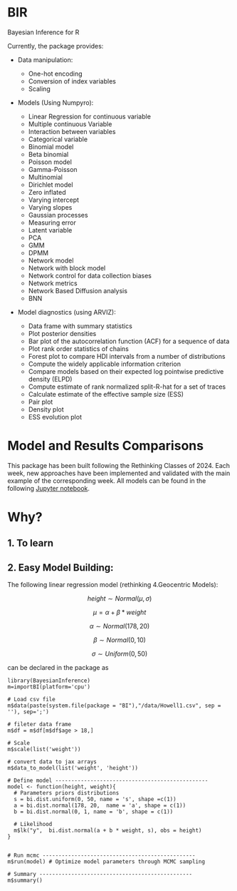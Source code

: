 # BIR
Bayesian Inference for R 

Currently, the package provides:

+ Data manipulation:
    + One-hot encoding
    + Conversion of index variables
    + Scaling
      
+ Models (Using Numpyro):
  
    + Linear Regression for continuous variable
    + Multiple continuous Variable
    + Interaction between variables
    + Categorical variable
    + Binomial model
    + Beta binomial
    + Poisson model
    + Gamma-Poisson
    + Multinomial
    + Dirichlet model
    + Zero inflated
    + Varying intercept
    + Varying slopes
    + Gaussian processes
    + Measuring error
    + Latent variable
    + PCA
    + GMM
    + DPMM
    + Network model
    + Network with block model
    + Network control for data collection biases 
    + Network metrics
    + Network Based Diffusion analysis
    + BNN

+ Model diagnostics (using ARVIZ):
    + Data frame with summary statistics
    + Plot posterior densities
    + Bar plot of the autocorrelation function (ACF) for a sequence of data
    + Plot rank order statistics of chains
    + Forest plot to compare HDI intervals from a number of distributions
    + Compute the widely applicable information criterion
    + Compare models based on their expected log pointwise predictive density (ELPD)
    + Compute estimate of rank normalized split-R-hat for a set of traces
    + Calculate estimate of the effective sample size (ESS)
    + Pair plot
    + Density plot
    + ESS evolution plot
      
# Model and Results Comparisons
This package has been built following the Rethinking Classes of 2024. Each week, new approaches have been implemented and validated with the main example of the corresponding week. All models can be found in the following [Jupyter notebook](https://github.com/BGN-for-ASNA/BI/blob/main/Test/1.Rethinking_np.ipynb). 

# Why?
## 1.  To learn

## 2.  Easy Model Building:
The following linear regression model (rethinking 4.Geocentric Models): 
```math
height∼Normal(μ,σ)
```
```math
μ=α+β*weight
```
```math 
α∼Normal(178,20)
```
```math
β∼Normal(0,10)
```
```math
σ∼Uniform(0,50)
```
    
can be declared in the package as
```
library(BayesianInference)
m=importBI(platform='cpu')

# Load csv file
m$data(paste(system.file(package = "BI"),"/data/Howell1.csv", sep = ''), sep=';')

# fileter data frame
m$df = m$df[m$df$age > 18,]

# Scale
m$scale(list('weight')) 

# convert data to jax arrays
m$data_to_model(list('weight', 'height'))

# Define model ------------------------------------------------
model <- function(height, weight){
  # Parameters priors distributions
  s = bi.dist.uniform(0, 50, name = 's', shape =c(1))
  a = bi.dist.normal(178, 20,  name = 'a', shape = c(1))
  b = bi.dist.normal(0, 1, name = 'b', shape = c(1))
  
  # Likelihood
  m$lk("y",  bi.dist.normal(a + b * weight, s), obs = height)
}


# Run mcmc ------------------------------------------------
m$run(model) # Optimize model parameters through MCMC sampling

# Summary ------------------------------------------------
m$summary()

```            
